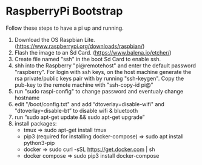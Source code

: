 # RaspberryPi Bootstrap

Follow these steps to have a pi up and running.

1. Download the OS Raspbian Lite. (https://www.raspberrypi.org/downloads/raspbian/)
2. Flash the image to an Sd Card. (https://www.balena.io/etcher/)
3. Create file named "ssh" in the boot Sd Card to enable ssh.
4. shh into the Raspberry "pi@remotehost" and enter the default password "raspberry". For login with ssh keys, on the host machine generate the rsa private/public keys pair with by running "ssh-keygen". Copy the pub-key to the remote machine with "ssh-copy-id pi@<remote host>"  
5. run "sudo raspi-config" to change password and eventualy change hostname
6. edit "/boot/config.txt" and add “dtoverlay=disable-wifi" and "dtoverlay=disable-bt” to disable wifi & bluetooth
7. run “sudo apt-get update && sudo apt-get upgrade”
8. install packages:
    - tmux => sudo apt-get install tmux
    - pip3 (required for installing docker-compose)  => sudo apt install python3-pip
    - docker => sudo curl -sSL https://get.docker.com | sh
    - docker compose => sudo pip3 install docker-compose
